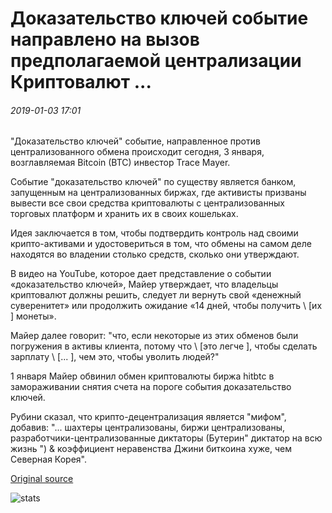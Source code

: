 # Доказательство ключей событие направлено на вызов предполагаемой централизации Криптовалют ...

###### 2019-01-03 17:01

"Доказательство ключей" событие, направленное против централизованного обмена происходит сегодня, 3 января, возглавляемая Bitcoin (BTC) инвестор Trace Mayer.

Событие "доказательство ключей" по существу является банком, запущенным на централизованных биржах, где активисты призваны вывести все свои средства криптовалюты с централизованных торговых платформ и хранить их в своих кошельках.

Идея заключается в том, чтобы подтвердить контроль над своими крипто-активами и удостовериться в том, что обмены на самом деле находятся во владении столько средств, сколько они утверждают.

В видео на YouTube, которое дает представление о событии «доказательство ключей», Майер утверждает, что владельцы криптовалют должны решить, следует ли вернуть свой «денежный суверенитет» или продолжить ожидание «14 дней, чтобы получить \ [их \] монеты».

Майер далее говорит: "что, если некоторые из этих обменов были погружения в активы клиента, потому что \ [это легче \], чтобы сделать зарплату \ [... \], чем это, чтобы уволить людей?"

1 января Майер обвинил обмен криптовалюты биржа hitbtc в замораживании снятия счета на пороге события доказательство ключей.

Рубини сказал, что крипто-децентрализация является "мифом", добавив: "... шахтеры централизованы, биржи централизованы, разработчики-централизованные диктаторы (Бутерин" диктатор на всю жизнь ") & коэффициент неравенства Джини биткоина хуже, чем Северная Корея".

[Original source](https://cointelegraph.com/news/proof-of-keys-event-aims-to-challenge-perceived-centralization-of-cryptocurrencies)

![stats](https://c.statcounter.com/11760860/0/a89fa40b/1/ "stats")